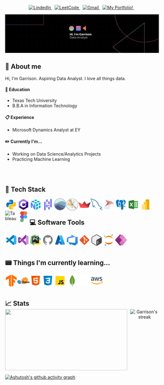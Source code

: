 
<!-- Top buttons -->
<p align="center">
  <a href="https://www.linkedin.com/in/garrison-lowe-b343831a6/" target="_blank">
    <picture>
      <source media="(prefers-color-scheme: dark)" srcset="https://img.shields.io/badge/linkedin-2e3440.svg?&style=for-the-badge&logo=linkedin&logoColor=0A66C2">
      <source media="(prefers-color-scheme: light)"srcset="https://img.shields.io/badge/linkedin-eceff4.svg?&style=for-the-badge&logo=linkedin&logoColor=0A66C2">
      <img alt="LindedIn" src="https://img.shields.io/badge/linkedin-eceff4.svg?&style=for-the-badge&logo=linkedin&logoColor=0A66C2">
    </picture>
  </a>&nbsp;
  <a href="https://leetcode.com/u/garrisonlowe/" target="_blank">
    <picture>
      <source media="(prefers-color-scheme: dark)" srcset="https://img.shields.io/badge/leetcode-2e3440.svg?&style=for-the-badge&logo=leetcode">
      <source media="(prefers-color-scheme: light)" srcset="https://img.shields.io/badge/leetcode-eceff4.svg?&style=for-the-badge&logo=leetcode">
      <img alt="LeetCode" src="https://img.shields.io/badge/leetcode-eceff4.svg?&style=for-the-badge&logo=leetcode">
    </picture>
  </a>&nbsp;
  <a href="mailto:garrisonslowe@gmail.com">
    <picture>
      <source media="(prefers-color-scheme: dark)" srcset="https://img.shields.io/badge/gmail-2e3440.svg?&style=for-the-badge&logo=gmail&logoColor=D14836">
      <source media="(prefers-color-scheme: light)"srcset="https://img.shields.io/badge/gmail-eceff4.svg?&style=for-the-badge&logo=gmail&logoColor=D14836">
      <img alt="Gmail" src="https://img.shields.io/badge/gmail-eceff4.svg?&style=for-the-badge&logo=gmail&logoColor=D14836">
    </picture>
  </a>&nbsp;
  <a href="https://garrisonportfol.io" target="_blank">
    <picture>
      <source media="(prefers-color-scheme: dark)" srcset="https://img.shields.io/badge/My_Portfolio!-2e3440.svg?&style=for-the-badge&logo=portfolio&logoColor=02FF99">
      <source media="(prefers-color-scheme: light)" srcset="https://img.shields.io/badge/My_Portfolio!-eceff4.svg?&style=for-the-badge&logo=portfolio&logoColor=02FF99">
      <img alt="My Portfolio!" src="https://img.shields.io/badge/My_Portfolio-eceff4.svg?&style=for-the-badge&logo=portfolio&logoColor=02FF99">
    </picture>
  </a>&nbsp;
</p>

<!-- Banner -->
[![](./src/banner.png)](#)

## 🤘 About me
Hi, I'm Garrison. Aspiring Data Analyst. I love all things data.

#### 📙 Education
- Texas Tech University
- B.B.A in Information Technology

#### 📋 Experience
- Microsoft Dynamics Analyst at EY

#### ✏️ Currently I'm...
- Working on Data Science/Analytics Projects
- Practicing Machine Learning
<br/>
<br/>

<!-- Tech stack -->
## 📱 Tech Stack

<div>
    <img align="left" alt="Python" title="Python" width="40px" src="src\icons8-python-480.png" />
    <img align="left" alt="C#" title="C#" width="40px" src="src\c-logo-icon-28402.png" />
    <img align="left" alt="NumPy" title="NumPy" width="40px" src="src\icons8-numpy-480 (1).png" />
    <img align="left" alt="Pandas" title="Pandas" width="40px" src="src\icons8-pandas-logo-480.png" />
    <img align="left" alt="Seaborn" title="Seaborn" width="40px" src="src\seaborn-1.svg" />
    <img align="left" alt="Matplotlib" title="Matplotlib" width="40px" src="src\Matplotlib.png" />
    <img align="left" alt="Streamlit" title="Streamlit" width="40px" src="src\Streamlit.svg" />
    <img align="left" alt="MySQL" title="MySQL" width="40px" src="src\MySQL.png" />
    <img align="left" alt="SQL Server" title="SQL Server" width="40px" src="src\icons8-microsoft-sql-server-480.png" />
    <img align="left" alt="PostgreSQL" title="PostgreSQL" width="40px" src="src\icons8-postgres-480 (1).png" />
    <img align="left" alt="Excel" title="Excel" width="40px" src="src\icons8-excel-480.png" />
    <img align="left" alt="Power BI" title="Power BI" width="40px" src="src\icons8-power-bi-2021-480 (1).png" />
    <img align="left" alt="Tableau" title="Tableau" width="40px" src="https://cdn.worldvectorlogo.com/logos/tableau-software.svg" />
    <img align="left" alt="Figma" title="Figma" width="40px" src="src\icons8-figma-480.png" />
</div>

<br/>
<br/>

<!-- Softwares -->
## 💻 Software Tools

<div>
    <img align="left" alt="VS Code" title="VS Code" width="40px" src="src\icons8-vs-code-480.png" />
    <img align="left" alt="Visual Studio" title="Visual Studio" width="40px" src="src\icons8-visual-studio-480.png" />
    <img align="left" alt="PyCharm" title="PyCharm" width="40px" src="src\icons8-pycharm-480.png" />
    <img align="left" alt="GitHub" title="GitHub" width="40px" src="src\icons8-github-480 (1).png" />
    <img align="left" alt="Azure" title="Azure" width="40px" src="src\icons8-azure-240.png" />
    <img align="left" alt="Azure DevOps" title="Azure DevOps" width="40px" src="src\Azure Devops.png" />
    <img align="left" alt="Git" title="Git" width="40px" src="src\icons8-git-480.png" />
    <img align="left" alt="Bash" title="Bash" width="40px" src="src\icons8-bash-480.png" />
    <img align="left" alt="Jupyter" title="Jupyter" width="40px" src="src\icons8-jupyter-240.png" />
    <img align="left" alt="Power Apps" title="Power Apps" width="40px" src="src\icons8-power-apps-240.png" />
</div>

<br/>
<br/>
<br/>

<!-- Things im Learning -->
## 📟 Things I'm currently learning...

<div>
  <img align="left" alt="Tensor Flow" title="Tensor Flow" width="40px" src="src\TensorFlow.svg" />
    <img align="left" alt="Scikit Learn" title="Scikit Learn" width="40px" src="src\scikit-learn.png" />
    <img align="left" alt="HTML" title="HTML" width="40px" src="src\icons8-html-480.png" />
    <img align="left" alt="CSS" title="CSS" width="40px" src="src\icons8-css-480.png" />
    <img align="left" alt="JavaScript" title="JavaScript" width="40px" src="src\icons8-javascript-480.png" />
    <img align="left" alt="MongoDB" title="MongoDB" width="40px" src="src\icons8-mongo-db-96.png" />
    <img align="left" alt="Next.js" title="Next.js" width="40px" src="src\icons8-nextjs-480.png" />
    <img align="left" alt="Next.js" title="Next.js" width="40px" src="src\AWS.png" />
</div>

<br/>
<br/>
<br/>

<!-- Stats -->
## 📈 Stats
<div align = "center" style="display: flex; justify-content: space-between; align-items: center; gap: 10px; margin-top: -20px">
    <img style="height: 200px; width:400px" src="https://github-readme-stats.vercel.app/api?username=garrisonlowe&hide=stars&show_icons=true&card_width=250&theme=transparent&hide_border=true">
    <img title="🔥 Get streak stats for your profile at git.io/streak-stats" alt="Garrison's streak" style="height: 200px; width:400px" src="https://github-readme-streak-stats.herokuapp.com/?user=garrisonlowe&theme=transparent&hide_border=true&text_color=02ff99"/>
</div>

[![Ashutosh's github activity graph](https://github-readme-activity-graph.vercel.app/graph?username=garrisonlowe&custom_title=Contributions&hide_border=true&theme=github-compact)](https://github.com/ashutosh00710/github-readme-activity-graph)
